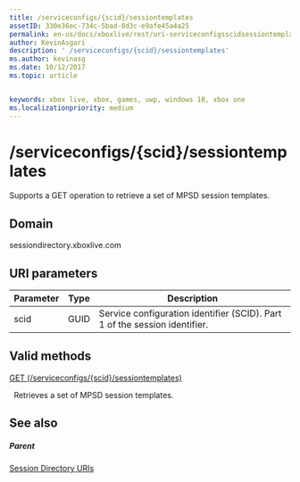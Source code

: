 ```yaml
---
title: /serviceconfigs/{scid}/sessiontemplates
assetID: 330e36ec-734c-5bad-0d3c-e9afe45a4a25
permalink: en-us/docs/xboxlive/rest/uri-serviceconfigsscidsessiontemplates.html
author: KevinAsgari
description: ' /serviceconfigs/{scid}/sessiontemplates'
ms.author: kevinasg
ms.date: 10/12/2017
ms.topic: article


keywords: xbox live, xbox, games, uwp, windows 10, xbox one
ms.localizationpriority: medium
---
```



# /serviceconfigs/{scid}/sessiontemplates
Supports a GET operation to retrieve a set of MPSD session templates. 
<a id="ID4EO"></a>

 
## Domain
sessiondirectory.xboxlive.com  
<a id="ID4ET"></a>

 
## URI parameters
 
| Parameter| Type| Description| 
| --- | --- | --- | 
| scid| GUID| Service configuration identifier (SCID). Part 1 of the session identifier.| 
  
<a id="ID4EPB"></a>

 
## Valid methods

[GET (/serviceconfigs/{scid}/sessiontemplates)](uri-serviceconfigsscidsessiontemplatesget.md)

&nbsp;&nbsp;Retrieves a set of MPSD session templates.
 
<a id="ID4EZB"></a>

 
## See also
 
<a id="ID4E2B"></a>

 
##### Parent 

[Session Directory URIs](atoc-reference-sessiondirectory.md)

   
